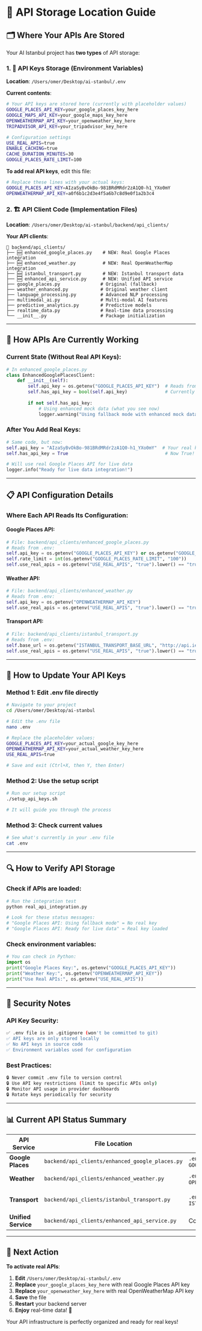 # 📁 API Storage Location Guide

## 🗂️ Where Your APIs Are Stored

Your AI Istanbul project has **two types** of API storage:

### 1. 🔑 **API Keys Storage** (Environment Variables)
**Location**: `/Users/omer/Desktop/ai-stanbul/.env`

**Current contents**:
```bash
# Your API keys are stored here (currently with placeholder values)
GOOGLE_PLACES_API_KEY=your_google_places_key_here
GOOGLE_MAPS_API_KEY=your_google_maps_key_here
OPENWEATHERMAP_API_KEY=your_openweather_key_here
TRIPADVISOR_API_KEY=your_tripadvisor_key_here

# Configuration settings
USE_REAL_APIS=true
ENABLE_CACHING=true
CACHE_DURATION_MINUTES=30
GOOGLE_PLACES_RATE_LIMIT=100
```

**To add real API keys**, edit this file:
```bash
# Replace these lines with your actual keys:
GOOGLE_PLACES_API_KEY=AIzaSyBvOkBo-981BRdMRdr2zA1Q0-h1_YXo0mY
OPENWEATHERMAP_API_KEY=a0f6b1c2d3e4f5a6b7c8d9e0f1a2b3c4
```

### 2. 🏗️ **API Client Code** (Implementation Files)
**Location**: `/Users/omer/Desktop/ai-stanbul/backend/api_clients/`

**Your API clients**:
```
📂 backend/api_clients/
├── 🆕 enhanced_google_places.py    # NEW: Real Google Places integration
├── 🆕 enhanced_weather.py          # NEW: Real OpenWeatherMap integration  
├── 🆕 istanbul_transport.py        # NEW: Istanbul transport data
├── 🆕 enhanced_api_service.py      # NEW: Unified API service
├── google_places.py               # Original (fallback)
├── weather_enhanced.py            # Original weather client
├── language_processing.py         # Advanced NLP processing
├── multimodal_ai.py               # Multi-modal AI features
├── predictive_analytics.py        # Predictive models
├── realtime_data.py               # Real-time data processing
└── __init__.py                    # Package initialization
```

---

## 🔄 How APIs Are Currently Working

### Current State (Without Real API Keys):
```python
# In enhanced_google_places.py
class EnhancedGooglePlacesClient:
    def __init__(self):
        self.api_key = os.getenv("GOOGLE_PLACES_API_KEY")  # Reads from .env
        self.has_api_key = bool(self.api_key)              # Currently False
        
        if not self.has_api_key:
            # Using enhanced mock data (what you see now)
            logger.warning("Using fallback mode with enhanced mock data")
```

### After You Add Real Keys:
```python
# Same code, but now:
self.api_key = "AIzaSyBvOkBo-981BRdMRdr2zA1Q0-h1_YXo0mY"  # Your real key
self.has_api_key = True                                    # Now True!

# Will use real Google Places API for live data
logger.info("Ready for live data integration!")
```

---

## 📋 API Configuration Details

### Where Each API Reads Its Configuration:

#### Google Places API:
```python
# File: backend/api_clients/enhanced_google_places.py
# Reads from .env:
self.api_key = os.getenv("GOOGLE_PLACES_API_KEY") or os.getenv("GOOGLE_MAPS_API_KEY")
self.rate_limit = int(os.getenv("GOOGLE_PLACES_RATE_LIMIT", "100"))
self.use_real_apis = os.getenv("USE_REAL_APIS", "true").lower() == "true"
```

#### Weather API:
```python
# File: backend/api_clients/enhanced_weather.py  
# Reads from .env:
self.api_key = os.getenv("OPENWEATHERMAP_API_KEY")
self.use_real_apis = os.getenv("USE_REAL_APIS", "true").lower() == "true"
```

#### Transport API:
```python
# File: backend/api_clients/istanbul_transport.py
# Reads from .env:
self.base_url = os.getenv("ISTANBUL_TRANSPORT_BASE_URL", "http://api.iett.istanbul/")
self.use_real_apis = os.getenv("USE_REAL_APIS", "true").lower() == "true"
```

---

## 🔧 How to Update Your API Keys

### Method 1: Edit .env file directly
```bash
# Navigate to your project
cd /Users/omer/Desktop/ai-stanbul

# Edit the .env file
nano .env

# Replace the placeholder values:
GOOGLE_PLACES_API_KEY=your_actual_google_key_here
OPENWEATHERMAP_API_KEY=your_actual_weather_key_here
USE_REAL_APIS=true

# Save and exit (Ctrl+X, then Y, then Enter)
```

### Method 2: Use the setup script
```bash
# Run our setup script
./setup_api_keys.sh

# It will guide you through the process
```

### Method 3: Check current values
```bash
# See what's currently in your .env file
cat .env
```

---

## 🔍 How to Verify API Storage

### Check if APIs are loaded:
```bash
# Run the integration test
python real_api_integration.py

# Look for these status messages:
# "Google Places API: Using fallback mode" = No real key
# "Google Places API: Ready for live data" = Real key loaded
```

### Check environment variables:
```python
# You can check in Python:
import os
print("Google Places Key:", os.getenv("GOOGLE_PLACES_API_KEY"))
print("Weather Key:", os.getenv("OPENWEATHERMAP_API_KEY"))
print("Use Real APIs:", os.getenv("USE_REAL_APIS"))
```

---

## 🚨 Security Notes

### API Key Security:
```bash
✅ .env file is in .gitignore (won't be committed to git)
✅ API keys are only stored locally
✅ No API keys in source code
✅ Environment variables used for configuration
```

### Best Practices:
```bash
🔒 Never commit .env file to version control
🔒 Use API key restrictions (limit to specific APIs only)
🔒 Monitor API usage in provider dashboards
🔒 Rotate keys periodically for security
```

---

## 📊 Current API Status Summary

| API Service | File Location | Config Location | Status |
|-------------|---------------|-----------------|---------|
| **Google Places** | `backend/api_clients/enhanced_google_places.py` | `.env` → `GOOGLE_PLACES_API_KEY` | 🔄 Ready for real key |
| **Weather** | `backend/api_clients/enhanced_weather.py` | `.env` → `OPENWEATHERMAP_API_KEY` | 🔄 Ready for real key |
| **Transport** | `backend/api_clients/istanbul_transport.py` | `.env` → `ISTANBUL_TRANSPORT_BASE_URL` | ✅ Working with public data |
| **Unified Service** | `backend/api_clients/enhanced_api_service.py` | Combines all above | 🔄 Ready for enhancement |

---

## 🎯 Next Action

**To activate real APIs**:
1. **Edit** `/Users/omer/Desktop/ai-stanbul/.env`
2. **Replace** `your_google_places_key_here` with real Google Places API key
3. **Replace** `your_openweather_key_here` with real OpenWeatherMap API key  
4. **Save** the file
5. **Restart** your backend server
6. **Enjoy** real-time data! 🚀

Your API infrastructure is perfectly organized and ready for real keys!

